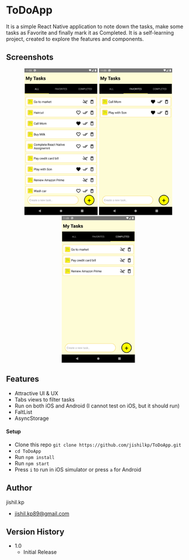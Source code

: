 # ToDoApp

It is a simple React Native application to note down the tasks, make some tasks as Favorite and finally mark it as Completed. It is a self-learning project, created to explore the features and components.

## Screenshots
<div align="center">
   <img src="/screenshots/All-Tasks.png" width="200px"</img>
   <span/>
   <img src="/screenshots/Fav-Tasks.png" width="200px"</img>
   <span/>
   <img src="/screenshots/Completed-Tasks.png" width="200px"</img>
</div>

## Features

* Attractive UI & UX
* Tabs views to filter tasks
* Run on both iOS and Android (I cannot test on iOS, but it should run)
* FaltList
* AsyncStorage

#### Setup

* Clone this repo `git clone https://github.com/jishilkp/ToDoApp.git`
* `cd ToDoApp`
* Run `npm install`
* Run `npm start`
* Press `i` to run in iOS simulator or press `a` for Android


## Author

jishil.kp
* jishil.kp89@gmail.com

## Version History

* 1.0
    * Initial Release
